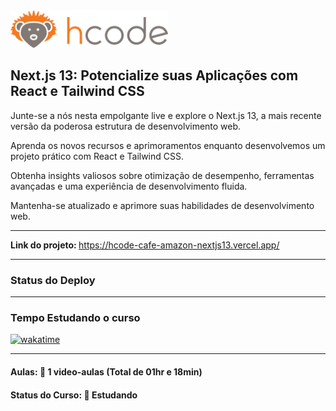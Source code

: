 <img src="img/hcode-logo.webp" width="50%">
<h2>Next.js 13: Potencialize suas Aplicações com React e Tailwind CSS</h2>

<p>Junte-se a nós nesta empolgante live e explore o Next.js 13, a mais recente versão da poderosa estrutura de desenvolvimento web. </p>

<p>Aprenda os novos recursos e aprimoramentos enquanto desenvolvemos um projeto prático com React e Tailwind CSS. </p>

<p>Obtenha insights valiosos sobre otimização de desempenho, ferramentas avançadas e uma experiência de desenvolvimento fluida. </p>

<p>Mantenha-se atualizado e aprimore suas habilidades de desenvolvimento web.</p>

<hr>

<strong>Link do projeto: </strong><a href="https://hcode-cafe-amazon-nextjs13.vercel.app/">https://hcode-cafe-amazon-nextjs13.vercel.app/</a>

<hr>

<h3>Status do Deploy</h3>

<hr>

<h3>Tempo Estudando o curso</h3>

<p>
  <a href="https://wakatime.com/badge/github/EdiJunior88/Hcode_Cafe_Next.js_13_Potencialize_suas_Aplicacoes">
    <img src="https://wakatime.com/badge/github/EdiJunior88/Hcode_Cafe_Next.js_13_Potencialize_suas_Aplicacoes.svg" alt="wakatime">
  </a>
</p>

<hr>

<h4><b>Aulas:</b> 📼 1 video-aulas (Total de 01hr e 18min)</h4>
<h4><b>Status do Curso:</b> 💭 Estudando</h4>
